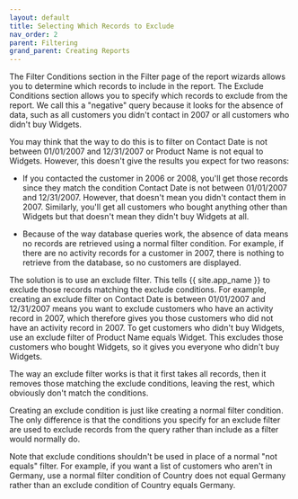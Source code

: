 ```yaml
---
layout: default
title: Selecting Which Records to Exclude
nav_order: 2
parent: Filtering
grand_parent: Creating Reports
---
```

The Filter Conditions section in the Filter page of the report wizards allows you to determine which records to include in the report. The Exclude Conditions section allows you to specify which records to exclude from the report. We call this a "negative" query because it looks for the absence of data, such as all customers you didn't contact in 2007 or all customers who didn't buy Widgets.

You may think that the way to do this is to filter on Contact Date is not between 01/01/2007 and 12/31/2007 or Product Name is not equal to Widgets. However, this doesn't give the results you expect for two reasons:

* If you contacted the customer in 2006 or 2008, you'll get those records since they match the condition Contact Date is not between 01/01/2007 and 12/31/2007. However, that doesn't mean you didn't contact them in 2007. Similarly, you'll get all customers who bought anything other than Widgets but that doesn't mean they didn't buy Widgets at all.

* Because of the way database queries work, the absence of data means no records are retrieved using a normal filter condition. For example, if there are no activity records for a customer in 2007, there is nothing to retrieve from the database, so no customers are displayed.

The solution is to use an exclude filter. This tells {{ site.app_name }} to exclude those records matching the exclude conditions. For example, creating an exclude filter on Contact Date is between 01/01/2007 and 12/31/2007 means you want to exclude customers who have an activity record in 2007, which therefore gives you those customers who did not have an activity record in 2007. To get customers who didn't buy Widgets, use an exclude filter of Product Name equals Widget. This excludes those customers who bought Widgets, so it gives you everyone who didn't buy Widgets.

The way an exclude filter works is that it first takes all records, then it removes those matching the exclude conditions, leaving the rest, which obviously don't match the conditions.

Creating an exclude condition is just like creating a normal filter condition. The only difference is that the conditions you specify for an exclude filter are used to exclude records from the query rather than include as a filter would normally do.

Note that exclude conditions shouldn't be used in place of a normal "not equals" filter. For example, if you want a list of customers who aren't in Germany, use a normal filter condition of Country does not equal Germany rather than an exclude condition of Country equals Germany.